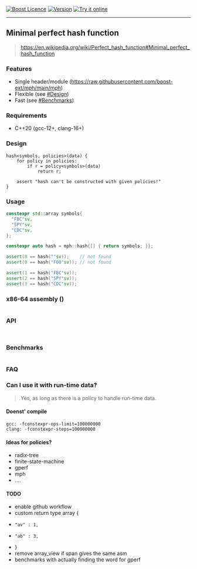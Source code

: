<a href="http://www.boost.org/LICENSE_1_0.txt" target="_blank">![Boost Licence](http://img.shields.io/badge/license-boost-blue.svg)</a>
<a href="https://github.com/boost-ext/mph/releases" target="_blank">![Version](https://badge.fury.io/gh/boost-ext%2Fmph.svg)</a>
<a href="https://godbolt.org/z/YsxnnG8rb">![Try it online](https://img.shields.io/badge/try%20it-online-blue.svg)</a>

---------------------------------------

## Minimal perfect hash function

> https://en.wikipedia.org/wiki/Perfect_hash_function#Minimal_perfect_hash_function

### Features

- Single header/module (https://raw.githubusercontent.com/boost-ext/mph/main/mph)
- Flexible (see [#Design](#design))
- Fast (see [#Benchmarks](#benchmarks))

### Requirements

- C++20 (gcc-12+, clang-16+)

### Design

```
hash<symbols, policies>(data) {
    for policy in policies:
        if r = policy<symbols>(data)
            return r;

    assert "hash can't be constructed with given policies!"
}
```

### Usage

```cpp
constexpr std::array symbols{
  "FBC"sv,
  "SPY"sv,
  "CDC"sv,
};

constexpr auto hash = mph::hash{[] { return symbols; }};

assert(0 == hash(""sv));    // not found
assert(0 == hash("FOO"sv)); // not found

assert(1 == hash("FBC"sv));
assert(2 == hash("SPY"sv));
assert(3 == hash("CDC"sv));
```

### x86-64 assembly ()

```
```

### API

```
```

```
```

### Benchmarks

```
```

### FAQ

### Can I use it with run-time data?

> Yes, as long as there is a policy to handle run-time data.

#### Doenst' compile

```
gcc: -fconstexpr-ops-limit=100000000
clang: -fconstexpr-steps=100000000
```

#### Ideas for policies?

- radix-tree
- finite-state-machine
- gperf
- mph
- ....

#### TODO

- enable github workflow
- custom return type array {
-     "av" : 1,
-     "ab" : 3,
- }
- remove array_view if span gives the same asm
- benchmarks with actually finding the word for gperf
